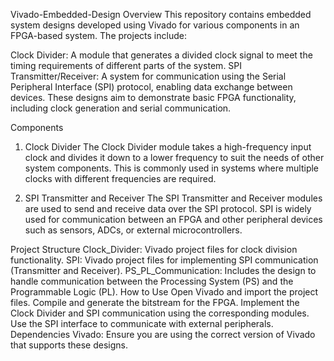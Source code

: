 Vivado-Embedded-Design
Overview
This repository contains embedded system designs developed using Vivado for various components in an FPGA-based system. The projects include:

Clock Divider: A module that generates a divided clock signal to meet the timing requirements of different parts of the system.
SPI Transmitter/Receiver: A system for communication using the Serial Peripheral Interface (SPI) protocol, enabling data exchange between devices.
These designs aim to demonstrate basic FPGA functionality, including clock generation and serial communication.

Components
1. Clock Divider
The Clock Divider module takes a high-frequency input clock and divides it down to a lower frequency to suit the needs of other system components. This is commonly used in systems where multiple clocks with different frequencies are required.

2. SPI Transmitter and Receiver
The SPI Transmitter and Receiver modules are used to send and receive data over the SPI protocol. SPI is widely used for communication between an FPGA and other peripheral devices such as sensors, ADCs, or external microcontrollers.

Project Structure
Clock_Divider: Vivado project files for clock division functionality.
SPI: Vivado project files for implementing SPI communication (Transmitter and Receiver).
PS_PL_Communication: Includes the design to handle communication between the Processing System (PS) and the Programmable Logic (PL).
How to Use
Open Vivado and import the project files.
Compile and generate the bitstream for the FPGA.
Implement the Clock Divider and SPI communication using the corresponding modules.
Use the SPI interface to communicate with external peripherals.
Dependencies
Vivado: Ensure you are using the correct version of Vivado that supports these designs.
